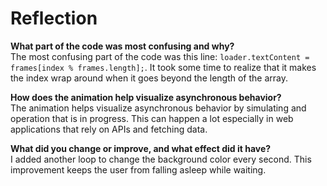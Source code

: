 # Reflection

**What part of the code was most confusing and why?**  
The most confusing part of the code was this line: `loader.textContent = frames[index % frames.length];`.
It took some time to realize that it makes the index wrap around when it goes beyond the length of the array.

**How does the animation help visualize asynchronous behavior?**  
The animation helps visualize asynchronous behavior by simulating and operation that is in progress. This can happen a lot especially in web applications that rely on APIs and fetching data.

**What did you change or improve, and what effect did it have?**  
I added another loop to change the background color every second. This improvement keeps the user from falling asleep while waiting.
